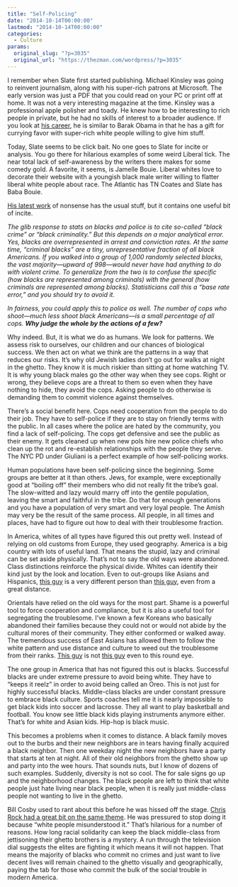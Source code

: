 ```yaml
---
title: "Self-Policing"
date: "2014-10-14T00:00:00"
lastmod: "2014-10-14T00:00:00"
categories:
  - Culture
params:
  original_slug: "?p=3035"
  original_url: "https://thezman.com/wordpress/?p=3035"
---
```


I remember when Slate first started publishing. Michael Kinsley was
going to reinvent journalism, along with his super-rich patrons at
Microsoft. The early version was just a PDF that you could read on your
PC or print off at home. It was not a very interesting magazine at the
time. Kinsley was a professional apple polisher and toady. He knew how
to be interesting to rich people in private, but he had no skills of
interest to a broader audience. If you look at
<a href="http://en.wikipedia.org/wiki/Michael_Kinsley" rel="noopener"
target="_blank">his career</a>, he is similar to Barak Obama in that he
has a gift for currying favor with super-rich white people willing to
give him stuff.

Today, Slate seems to be click bait. No one goes to Slate for incite or
analysis. You go there for hilarious examples of some weird Liberal
tick. The near total lack of self-awareness by the writers there makes
for some comedy gold. A favorite, it seems, is Jamelle Bouie. Liberal
whites love to decorate their website with a youngish black male writer
willing to flatter liberal white people about race. The Atlantic has TN
Coates and Slate has Baba Bouie.

<a
href="http://www.slate.com/articles/news_and_politics/politics/2014/10/diversity_won_t_solve_police_misconduct_black_cops_don_t_reduce_violence.2.html"
rel="noopener" target="_blank">His latest work</a> of nonsense has the
usual stuff, but it contains one useful bit of incite.

*The glib response to stats on blacks and police is to cite so-called
“black crime” or “black criminality.” But this depends on a major
analytical error. Yes, blacks are overrepresented in arrest and
conviction rates. At the same time, “criminal blacks” are a tiny,
unrepresentative fraction of all black Americans. If you walked into a
group of 1,000 randomly selected blacks, the vast majority—upward of
998—would never have had anything to do with violent crime. To
generalize from the two is to confuse the specific (how blacks are
represented among criminals) with the general (how criminals are
represented among blacks). Statisticians call this a “base rate error,”
and you should try to avoid it.*

*In fairness, you could apply this to police as well. The number of cops
who shoot—much less shoot black Americans—is a small percentage of all
cops. **Why judge the whole by the actions of a few?***

Why indeed. But, it is what we do as humans. We look for patterns. We
assess risk to ourselves, our children and our chances of biological
success. We then act on what we think are the patterns in a way that
reduces our risks. It’s why old Jewish ladies don’t go out for walks at
night in the ghetto. They know it is much riskier than sitting at home
watching TV. It is why young black males go the other way when they see
cops. Right or wrong, they believe cops are a threat to them so even
when they have nothing to hide, they avoid the cops. Asking people to do
otherwise is demanding them to commit violence against themselves.

There’s a social benefit here. Cops need cooperation from the people to
do their job. They have to self-police if they are to stay on friendly
terms with the public. In all cases where the police are hated by the
community, you find a lack of self-policing. The cops get defensive and
see the public as their enemy. It gets cleaned up when new pols hire new
police chiefs who clean up the rot and re-establish relationships with
the people they serve. The NYC PD under Giuliani is a perfect example of
how self-policing works.

Human populations have been self-policing since the beginning. Some
groups are better at it than others. Jews, for example, were
exceptionally good at “boiling off” their members who did not really fit
the tribe’s goal. The slow-witted and lazy would marry off into the
gentile population, leaving the smart and faithful in the tribe. Do that
for enough generations and you have a population of very smart and very
loyal people. The Amish may very be the result of the same process. All
people, in all times and places, have had to figure out how to deal with
their troublesome fraction.

In America, whites of all types have figured this out pretty well.
Instead of relying on old customs from Europe, they used geography.
America is a big country with lots of useful land. That means the
stupid, lazy and criminal can be set aside physically. That’s not to say
the old ways were abandoned. Class distinctions reinforce the physical
divide. Whites can identify their kind just by the look and location.
Even to out-groups like Asians and Hispanics, <a
href="http://img.pandawhale.com/post-6063-Sweet-Redneck-Hat-Tans-kr3H.jpeg"
rel="noopener" target="_blank">this guy</a> is a very different person
than <a
href="http://universitariosears.com/wp-content/uploads/2014/04/mens-hipster-1024x1024.jpg"
rel="noopener" target="_blank">this guy</a>, even from a great distance.

Orientals have relied on the old ways for the most part. Shame is a
powerful tool to force cooperation and compliance, but it is also a
useful tool for segregating the troublesome. I’ve known a few Koreans
who basically abandoned their families because they could not or would
not abide by the cultural mores of their community. They either
conformed or walked away. The tremendous success of East Asians has
allowed them to follow the white pattern and use distance and culture to
weed out the troublesome from their ranks. <a
href="http://www.seducingwithstyle.com/wp-content/uploads/2011/01/2765733708_7d46d14245.jpg"
rel="noopener" target="_blank">This guy</a> is not <a
href="http://i.istockimg.com/file_thumbview_approve/18644693/2/stock-photo-18644693-asian-nerd-boy-holding-usb-port.jpg"
rel="noopener" target="_blank">this guy</a> even to this round eye.

The one group in America that has not figured this out is blacks.
Successful blacks are under extreme pressure to avoid being white. They
have to “keeps it reelz” in order to avoid being called an Oreo. This is
not just for highly successful blacks. Middle-class blacks are under
constant pressure to embrace black culture. Sports coaches tell me it is
nearly impossible to get black kids into soccer and lacrosse. They all
want to play basketball and football. You know see little black kids
playing instruments anymore either. That’s for white and Asian kids.
Hip-hop is black music.

This becomes a problems when it comes to distance. A black family moves
out to the burbs and their new neighbors are in tears having finally
acquired a black neighbor. Then one weekday night the new neighbors have
a party that starts at ten at night. All of their old neighbors from the
ghetto show up and party into the wee hours. That sounds nuts, but I
know of dozens of such examples. Suddenly, diversity is not so cool. The
for sale signs go up and the neighborhood changes. The black people are
left to think that white people just hate living near black people, when
it is really just middle-class people not wanting to live in the ghetto.

Bill Cosby used to rant about this before he was hissed off the stage.
<a
href="http://www.worldstarhiphop.com/videos/video.php?v=wshhO41cJeGsd2EPz5j7"
rel="noopener" target="_blank">Chris Rock had a great bit on the same
theme</a>. He was pressured to stop doing it because “white people
misunderstood it.” That’s hilarious for a number of reasons. How long
racial solidarity can keep the black middle-class from jettisoning their
ghetto brothers is a mystery. A run through the television dial suggests
the elites are fighting it which means it will not happen. That means
the majority of blacks who commit no crimes and just want to live decent
lives will remain chained to the ghetto visually and geographically,
paying the tab for those who commit the bulk of the social trouble in
modern America.

